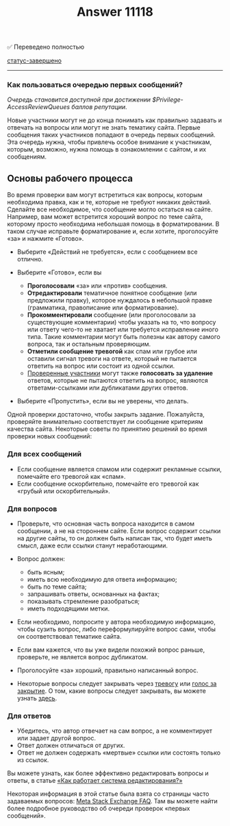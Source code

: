 ﻿---
title: "Answer 11118"
se.owner.user_id: 6
se.owner.display_name: "Nicolas Chabanovsky"
se.owner.link: "https://ru.meta.stackoverflow.com/users/6/nicolas-chabanovsky"
se.answer_id: 11118
se.question_id: 11114
se.post_type: answer
se.is_accepted: False
---
<p>✅ Переведено полностью</p>
<p><a href="/questions/tagged/%d1%81%d1%82%d0%b0%d1%82%d1%83%d1%81-%d0%b7%d0%b0%d0%b2%d0%b5%d1%80%d1%88%d0%b5%d0%bd%d0%be" class="post-tag moderator-tag" title="показать вопросы с меткой [статус-завершено]" rel="tag">статус-завершено</a></p>
<hr />
<h3>Как пользоваться очередью первых сообщений?</h3>
<p><em>Очередь становится доступной при достижении $Privilege-AccessReviewQueues баллов репутации.</em></p>
<p>Новые участники могут не до конца понимать как правильно задавать и отвечать на вопросы или могут не знать тематику сайта. Первые сообщения таких участников попадают в очередь первых сообщений. Эта очередь нужна, чтобы привлечь особое внимание к участникам, которым, возможно, нужна помощь в ознакомлении с сайтом, и их сообщениям.</p>
<h2>Основы рабочего процесса</h2>
<p>Во время проверки вам могут встретиться как вопросы, которым необходима правка, как и те, которые не требуют никаких действий. Сделайте все необходимое, что сообщение могло остаться на сайте. Например, вам может встретится хороший вопрос по теме сайта, которому просто необходима небольшая помощь в форматировании. В таком случае исправьте форматирование и, если хотите, проголосуйте «за» и нажмите «Готово».</p>
<ul>
<li><p>Выберите «Действий не требуется», если с сообщением все отлично.</p>
</li>
<li><p>Выберите «Готово», если вы</p>
<ul>
<li><strong>Проголосовали</strong> «за» или «против» сообщения.</li>
<li><strong>Отредактировали</strong> тематичное понятное сообщение (или предложили правку), которое нуждалось в небольшой правке (грамматика, правописание или форматирование).</li>
<li><strong>Прокомментировали</strong> сообщение (или проголосовали за существующие комментарии) чтобы указать на то, что вопросу или ответу чего-то не хватает или требуется исправление иного типа. Такие комментарии могут быть полезны как автору самого вопроса, так и остальным проверяющим.</li>
<li><strong>Отметили сообщение тревогой</strong> как спам или грубое или оставили сигнал тревоги на ответе, который не пытается ответить на вопрос или состоит из одной ссылки.</li>
<li><a href="/help/privileges/trusted-user">Проверенные участники</a> могут также <strong>голосовать за удаление</strong> ответов, которые не пытаются ответить на вопрос, являются ответами-ссылками или дубликатами других ответов.</li>
</ul>
</li>
<li><p>Выберите «Пропустить», если вы не уверены, что делать.</p>
</li>
</ul>
<p>Одной проверки достаточно, чтобы закрыть задание. Пожалуйста, проверяйте внимательно соответствует ли сообщение критериям качества сайта. Некоторые советы по принятию решений во время проверки новых сообщений:</p>
<h3>Для всех сообщений</h3>
<ul>
<li>Если сообщение является спамом или содержит рекламные ссылки, помечайте его тревогой как «спам».</li>
<li>Если сообщение оскорбительно, помечайте его тревогой как «грубый или оскорбительный».</li>
</ul>
<h3>Для вопросов</h3>
<ul>
<li><p>Проверьте, что основная часть вопроса находится в самом сообщении, а не на стороннем сайте. Если вопрос содержит ссылки на другие сайты, то он должен быть написан так, что будет иметь смысл, даже если ссылки станут неработающими.</p>
</li>
<li><p>Вопрос должен:</p>
<ul>
<li>быть ясным;</li>
<li>иметь всю необходимую для ответа информацию;</li>
<li>быть по теме сайта;</li>
<li>запрашивать ответы, основанных на фактах;</li>
<li>показывать стремление разобраться;</li>
<li>иметь подходящими метки.</li>
</ul>
</li>
<li><p>Если необходимо, попросите у автора необходимую информацию, чтобы сузить вопрос, либо переформулируйте вопрос сами, чтобы он соответствовал тематике сайта.</p>
</li>
<li><p>Если вам кажется, что вы уже видели похожий вопрос раньше, проверьте, не является вопрос дубликатом.</p>
</li>
<li><p>Проголосуйте «за» хороший, правильно написанный вопрос.</p>
</li>
<li><p>Некоторые вопросы следует закрывать через <a href="/help/privileges/flag-posts">тревогу</a> или <a href="/help/privileges/close-questions">голос за закрытие</a>. О том, какие вопросы следует закрывать, вы можете узнать <a href="/help/closed-questions">здесь</a>.</p>
</li>
</ul>
<h3>Для ответов</h3>
<ul>
<li>Убедитесь, что автор отвечает на сам вопрос, а не комментирует или задает другой вопрос.</li>
<li>Ответ должен отличаться от других.</li>
<li>Ответ не должен содержать «мертвые» ссылки или состоять только из ссылок.</li>
</ul>
<p>Вы можете узнать, как более эффективно редактировать вопросы и ответы, в статье <a href="/help/editing">«Как работает система редактирования?»</a></p>
<p>Некоторая информация в этой статье была взята со страницы часто задаваемых вопросов: <a href="https://meta.stackexchange.com/a/180030">Meta Stack Exchange FAQ</a>. Там вы можете найти более подробное руководство об очереди проверок «первых сообщений».</p>
